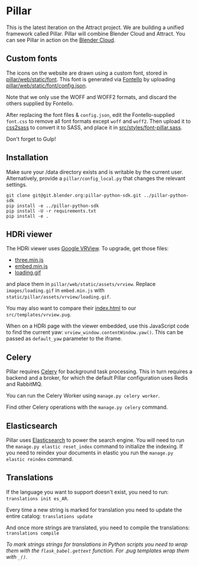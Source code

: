 Pillar
======

This is the latest iteration on the Attract project. We are building a unified
framework called Pillar. Pillar will combine Blender Cloud and Attract. You
can see Pillar in action on the [Blender Cloud](https://cloud.bender.org).

## Custom fonts

The icons on the website are drawn using a custom font, stored in
[pillar/web/static/font](pillar/web/static/font).
This font is generated via [Fontello](http://fontello.com/) by uploading
[pillar/web/static/font/config.json](pillar/web/static/font/config.json).

Note that we only use the WOFF and WOFF2 formats, and discard the others
supplied by Fontello.

After replacing the font files & `config.json`, edit the Fontello-supplied
`font.css` to remove all font formats except `woff` and `woff2`. Then upload
it to [css2sass](http://css2sass.herokuapp.com/) to convert it to SASS, and
place it in [src/styles/font-pillar.sass](src/styles/font-pillar.sass).

Don't forget to Gulp!


## Installation

Make sure your /data directory exists and is writable by the current user.
Alternatively, provide a `pillar/config_local.py` that changes the relevant
settings.

```
git clone git@git.blender.org:pillar-python-sdk.git ../pillar-python-sdk
pip install -e ../pillar-python-sdk
pip install -U -r requirements.txt
pip install -e .
```

## HDRi viewer

The HDRi viewer uses [Google VRView](https://github.com/googlevr/vrview). To upgrade,
get those files:

* [three.min.js](https://raw.githubusercontent.com/googlevr/vrview/master/build/three.min.js)
* [embed.min.js](https://raw.githubusercontent.com/googlevr/vrview/master/build/embed.min.js)
* [loading.gif](https://raw.githubusercontent.com/googlevr/vrview/master/images/loading.gif)

and place them in `pillar/web/static/assets/vrview`. Replace `images/loading.gif` in `embed.min.js` with `static/pillar/assets/vrview/loading.gif`.

You may also want to compare their
[index.html](https://raw.githubusercontent.com/googlevr/vrview/master/index.html) to our
`src/templates/vrview.pug`.

When on a HDRi page with the viewer embedded, use this JavaScript code to find the current
yaw: `vrview_window.contentWindow.yaw()`. This can be passed as `default_yaw` parameter to
the iframe.

## Celery

Pillar requires [Celery](http://www.celeryproject.org/) for background task processing. This in
turn requires a backend and a broker, for which the default Pillar configuration uses Redis and
RabbitMQ.

You can run the Celery Worker using `manage.py celery worker`.

Find other Celery operations with the `manage.py celery` command.

## Elasticsearch

Pillar uses [Elasticsearch](https://www.elastic.co/products/elasticsearch) to power the search engine.
You will need to run the `manage.py elastic reset_index` command to initialize the indexing.
If you need to reindex your documents in elastic you run the `manage.py elastic reindex` command.

## Translations

If the language you want to support doesn't exist, you need to run: `translations init es_AR`.

Every time a new string is marked for translation you need to update the entire catalog: `translations update`

And once more strings are translated, you need to compile the translations: `translations compile`

*To mark strings strings for translations in Python scripts you need to
wrap them with the `flask_babel.gettext` function.
For .pug templates wrap them with `_()`.*
